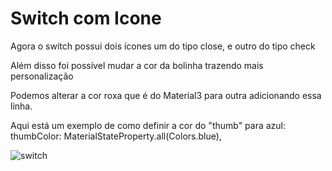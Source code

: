 <h1> Switch com Icone</h1>
<p> Agora o switch possui dois ícones um do tipo close, e outro do tipo check </p>
<p> Além disso foi possível mudar a cor da bolinha trazendo mais personalização</p>
<p> Podemos alterar a cor roxa que é do Material3 para outra adicionando essa linha.</p>
<p> Aqui está um exemplo de como definir a cor do "thumb" para azul: thumbColor: MaterialStateProperty.all(Colors.blue),</p>

![switch](https://github.com/wellingtonzeroone/flutter_botao_switch/assets/165533130/c9914aba-d96c-4de2-ab3d-5a0770c12f49)
